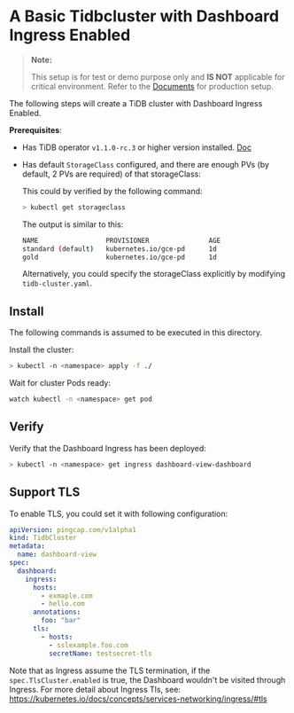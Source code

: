 # A Basic Tidbcluster with Dashboard Ingress Enabled

> **Note:**
>
> This setup is for test or demo purpose only and **IS NOT** applicable for critical environment. Refer to the [Documents](https://pingcap.com/docs/stable/tidb-in-kubernetes/deploy/prerequisites/) for production setup.

The following steps will create a TiDB cluster with Dashboard Ingress Enabled.

**Prerequisites**: 
- Has TiDB operator `v1.1.0-rc.3` or higher version installed. [Doc](https://pingcap.com/docs/stable/tidb-in-kubernetes/deploy/tidb-operator/)
- Has default `StorageClass` configured, and there are enough PVs (by default, 2 PVs are required) of that storageClass:

  This could by verified by the following command:
  
  ```bash
  > kubectl get storageclass
  ```
  
  The output is similar to this:
  
  ```bash
  NAME                 PROVISIONER               AGE
  standard (default)   kubernetes.io/gce-pd      1d
  gold                 kubernetes.io/gce-pd      1d
  ```
  
  Alternatively, you could specify the storageClass explicitly by modifying `tidb-cluster.yaml`.

## Install

The following commands is assumed to be executed in this directory.

Install the cluster:

```bash
> kubectl -n <namespace> apply -f ./
```

Wait for cluster Pods ready:

```bash
watch kubectl -n <namespace> get pod
```

## Verify

Verify that the Dashboard Ingress has been deployed:
```bash
> kubectl -n <namespace> get ingress dashboard-view-dashboard
```

## Support TLS

To enable TLS, you could set it with following configuration:
```yaml
apiVersion: pingcap.com/v1alpha1
kind: TidbCluster
metadata:
  name: dashboard-view
spec:
  dashboard:
    ingress:
      hosts:
        - exmaple.com
        - hello.com
      annotations:
        foo: "bar"
      tls:
        - hosts:
          - sslexample.foo.com
          secretName: testsecret-tls
```

Note that as Ingress assume the TLS termination, if the `spec.TlsCluster.enabled` is true, the Dashboard wouldn't be visited through Ingress.
For more detail about Ingress Tls, see: https://kubernetes.io/docs/concepts/services-networking/ingress/#tls
